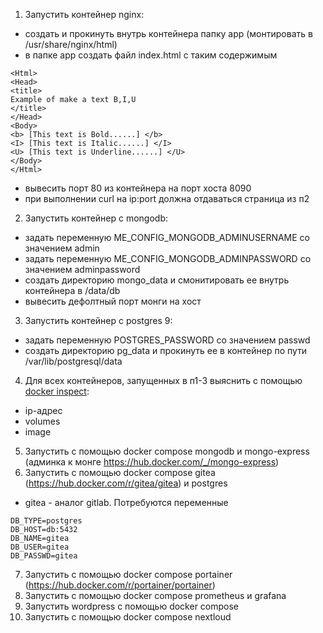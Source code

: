 1) Запустить контейнер nginx:
- создать и прокинуть внутрь контейнера папку app (монтировать в /usr/share/nginx/html)
- в папке app создать файл index.html с таким содержимым
```
<Html>    
<Head>  
<title>  
Example of make a text B,I,U  
</title>  
</Head>  
<Body>   
<b> [This text is Bold......] </b>  
<I> [This text is Italic......] </I>  
<U> [This text is Underline......] </U>   
</Body>  
</Html> 
```
- вывесить порт 80 из контейнера на порт хоста 8090 
- при выполнении curl на ip:port должна отдаваться страница из п2
2) Запустить контейнер с mongodb:
- задать переменную ME_CONFIG_MONGODB_ADMINUSERNAME со значением admin
- задать переменную ME_CONFIG_MONGODB_ADMINPASSWORD со значением adminpassword
- создать директорию mongo_data и смонитировать ее внутрь контейнера в /data/db
- вывесить дефолтный порт монги на хост
3) Запустить контейнер с postgres 9:
- задать переменную POSTGRES_PASSWORD со значением passwd
- создать директорию pg_data и прокинуть ее в контейнер по пути /var/lib/postgresql/data
4) Для всех контейнеров, запущенных в п1-3 выяснить с помощью [docker inspect](https://docs.docker.com/reference/cli/docker/inspect/):
- ip-адрес
- volumes
- image
5) Запустить с помощью docker compose mongodb и mongo-express (админка к монге https://hub.docker.com/_/mongo-express)
6) Запустить с помощью docker compose gitea (https://hub.docker.com/r/gitea/gitea) и postgres
- gitea - аналог gitlab. Потребуются переменные
```
DB_TYPE=postgres
DB_HOST=db:5432
DB_NAME=gitea
DB_USER=gitea
DB_PASSWD=gitea
``` 
7) Запустить с помощью docker compose portainer (https://hub.docker.com/r/portainer/portainer)
8) Запустить с помощью docker compose prometheus и grafana
9) Запустить wordpress с помощью docker compose
10) Запустить с помощью docker compose nextloud

